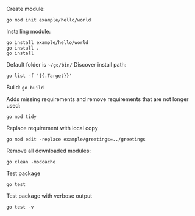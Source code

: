 Create module:
```
go mod init example/hello/world
```

Installing module:
```
go install example/hello/world
go install .
go install 
```
Default folder is `~/go/bin/`
Discover install path:
```
go list -f '{{.Target}}'
```

Build:
`go build`

Adds missing requirements and remove requirements that are not longer used:
```
go mod tidy
```

Replace requirement with local copy
```
go mod edit -replace example/greetings=../greetings
```

Remove all downloaded modules:
```
go clean -modcache
```

Test package
```
go test
```

Test package with verbose output
```
go test -v
```

